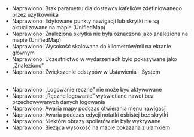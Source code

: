 ##
- Naprawiono: Brak parametru dla dostawcy kafelków zdefiniowanego przez użytkownika
- Naprawiono: Edytowane punkty nawigacji lub skrytki nie są aktualizowane na mapie (UnifiedMap)
- Naprawiono: Znaleziona skrytka nie była oznaczona jako znaleziona na mapie (UnifiedMap)
- Naprawiono: Wysokość skalowana do kilometrów/mil na ekranie głównym
- Naprawiono: Uczestnictwo w wydarzeniach było pokazywane jako „Znaleziono”
- Naprawiono: Zwiększenie odstypów w Ustawienia - System

##
- Naprawiono: „Logowanie ręczne” nie może być aktywowane
- Naprawiono: „Ręczne logowanie” wyświetlane nawet bez przechowywanych danych logowania
- Naprawiono: Awaria mapy podczas otwierania menu nawigacji
- Naprawiono: Awaria podczas edycji notatki osbistej bez skrytki
- Naprawiono: Niektóre obrazy spoilerów nie były wykrywane
- Naprawiono: Bieżąca wysokość na mapie pokazana z ułamkiem
